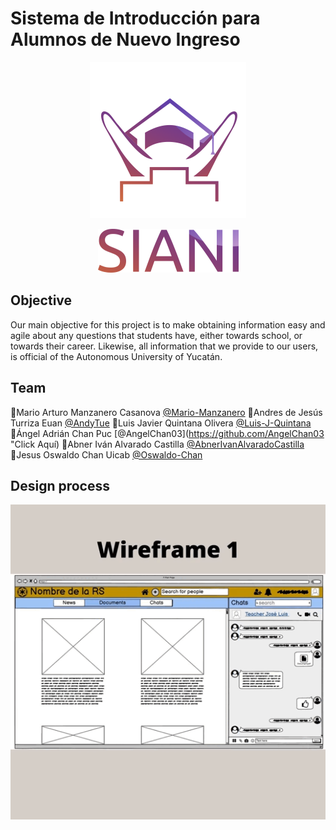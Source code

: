 # Sistema de Introducción para Alumnos de Nuevo Ingreso
<p align="center">
<img src="https://github.com/AndyTue/LIS/blob/main/Imag%C3%A9nes/Imag%C3%A9nes/LOGO%20SIANI_preview_rev_1.png" title="Perfiles aerodinamicos.">
</p>
<p align="center">
<img src="https://github.com/AndyTue/LIS/blob/main/Imag%C3%A9nes/Imag%C3%A9nes/nombre%20siani_preview_rev_1.png" title="Perfiles aerodinamicos.">
</p>

## Objective

Our main objective for this project is to make obtaining information easy and agile about any questions that students have, either towards school, or towards their career. Likewise, all information that we provide to our users, is official of the Autonomous University of Yucatán.

## Team

💎Mario Arturo Manzanero Casanova [@Mario-Manzanero](https://github.com/Mario-Manzanero "Click Aquí")
🔷Andres de Jesús Turriza Euan [@AndyTue](https://github.com/AndyTue "Click Aquí")
🔷Luis Javier Quintana Olivera [@Luis-J-Quintana](https://github.com/AndyTue "Click Aquí") 
🔷Ángel Adrián Chan Puc [@AngelChan03](https://github.com/AngelChan03 "Click Aquí)
🔷Abner Iván Alvarado Castilla [@AbnerIvanAlvaradoCastilla](https://github.com/Luis-J-Quintana "Click Aquí")
🔷Jesus Oswaldo Chan Uicab [@Oswaldo-Chan](https://github.com/Oswaldo-Chan "Click Aquí")
 
## Design process
<p align="center">
<img src="https://github.com/AndyTue/LIS/blob/main/Imag%C3%A9nes/Interfaz%20(Gr%C3%A1ficas)/Design%20process.gif" title="Perfiles aerodinamicos.">
</p>
